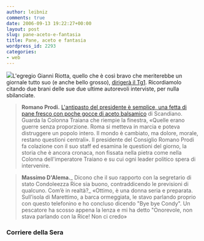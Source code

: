 ```yaml
---
author: leibniz
comments: true
date: 2006-09-13 19:22:27+00:00
layout: post
slug: pane-aceto-e-fantasia
title: Pane, aceto e fantasia
wordpress_id: 2293
categories:
- web
---
```


![](http://www.corriere.it/Media/Foto/2006/03_Marzo/26/prodi3--180x140.jpg)L'egregio Gianni Riotta, quello che è così bravo che meriterebbe un giornale tutto suo (e anche bello grosso), [dirigerà il Tg1](http://www.corriere.it/Primo_Piano/Politica/2006/09_Settembre/13/rai.shtml). Ricordiamolo citando due brani delle sue due ultime autorevoli interviste, per nulla sbilanciate.



> **Romano Prodi.** [L'antipasto del presidente è semplice, una fetta di pane fresco con poche gocce di aceto balsamico](http://www.corriere.it/Primo_Piano/Politica/2006/07_Luglio/21/prodi_riotta.shtml) di Scandiano. Guarda la Colonna Traiana che riempie la finestra, «Quelle erano guerre senza proporzione. Roma si metteva in marcia e poteva distruggere un popolo intero. Il mondo è cambiato, ma dolore, morale, restano questioni centrali». Il presidente del Consiglio Romano Prodi fa colazione con il suo staff ed esamina le questioni del giorno, la storia che è ancora cronaca, non fissata nella pietra come nella Colonna dell'imperatore Traiano e su cui ogni leader politico spera di intervenire.

  



> **Massimo D'Alema.**_ Dicono che il suo rapporto con la segretario di stato Condoleezza Rice sia buono, contraddicendo le previsioni di qualcuno. Com’è in realtà?_
«Ottimo, è una donna seria e preparata. Sull’isola di Marettimo, a barca ormeggiata, le stavo parlando proprio con questo telefonino e ho concluso dicendo "Bye bye Condy". Un pescatore ha scosso appena la lenza e mi ha detto "Onorevole, non stava parlando con la Rice! Non ci credo»




### Corriere della Sera
